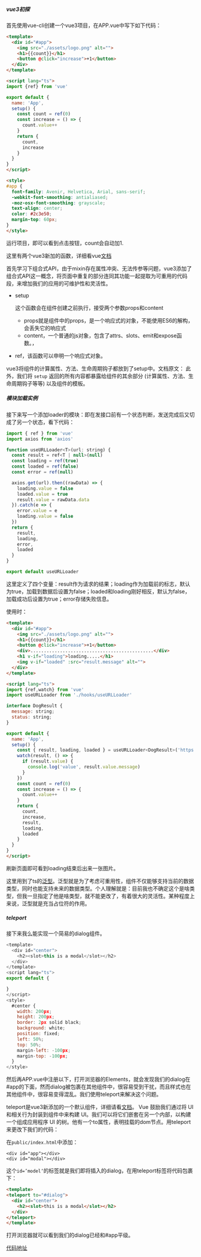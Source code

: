 ##### vue3初探

首先使用vue-cli创建一个vue3项目，在APP.vue中写下如下代码：

```html
<template>
  <div id="#app">
    <img src="./assets/logo.png" alt="">
    <h1>{{count}}</h1>
    <button @click="increase">+1</button>
  </div>
</template>

<script lang="ts">
import {ref} from 'vue'

export default {
  name: 'App',
  setup() {
    const count = ref(0)
    const increase = () => {
      count.value++
    }
    return {
      count,
      increase
    }
  }
}
</script>

<style>
#app {
  font-family: Avenir, Helvetica, Arial, sans-serif;
  -webkit-font-smoothing: antialiased;
  -moz-osx-font-smoothing: grayscale;
  text-align: center;
  color: #2c3e50;
  margin-top: 60px;
}
</style>

```

运行项目，即可以看到点击按钮，count会自动加1.

这里有两个vue3新加的函数，详细看vue[文档](https://v3.cn.vuejs.org/guide/composition-api-setup.html)

首先学习下组合式API，由于mixin存在属性冲突、无法传参等问题，vue3添加了组合式API这一概念，将页面中重复的部分连同其功能一起提取为可重用的代码段，来增加我们的应用的可维护性和灵活性。

- setup

  这个函数会在组件创建之前执行，接受两个参数props和content

  - props就是组件中的props，是一个响应式的对象，不能使用ES6的解构，会丢失它的响应式
  - content，一个普通的js对象，包含了attrs、slots、emit和expose函数。，

- ref，该函数可以申明一个响应式对象。

vue3将组件的计算属性、方法、生命周期钩子都放到了setup中。文档原文： 此外，我们将 `setup` 返回的所有内容都暴露给组件的其余部分 (计算属性、方法、生命周期钩子等等) 以及组件的模板。 

##### 模块加载实例

接下来写一个添加loader的模块：即在发接口前有一个状态判断，发送完成后又切成了另一个状态，看下代码：

```javascript
import { ref } from 'vue'
import axios from 'axios'

function useURLLoader<T>(url: string) {
  const result = ref<T | null>(null)
  const loading = ref(true)
  const loaded = ref(false)
  const error = ref(null)

  axios.get(url).then((rawData) => {
    loading.value = false
    loaded.value = true
    result.value = rawData.data
  }).catch(e => {
    error.value = e
    loading.value = false
  })
  return {
    result,
    loading,
    error,
    loaded
  }
}

export default useURLLoader
```

这里定义了四个变量：result作为请求的结果；loading作为加载前的标志，默认为true，加载到数据后设置为false；loaded和loading刚好相反，默认为false，加载成功后设置为true；error存储失败信息。

使用时：

```html
<template>
  <div id="#app">
    <img src="./assets/logo.png" alt="">
    <h1>{{count}}</h1>
    <button @click="increase">+1</button>
    <div>..............................................</div>
    <h1 v-if="loading">loading.....</h1>
    <img v-if="loaded" :src="result.message" alt="">
  </div>
</template>

<script lang="ts">
import {ref,watch} from 'vue'
import useURLLoader from './hooks/useURLLoader'

interface DogResult {
  message: string;
  status: string;
}

export default {
  name: 'App',
  setup() {
    const { result, loading, loaded } = useURLLoader<DogResult>('https://dog.ceo/api/breeds/image/random')
    watch(result, () => {
      if (result.value) {
        console.log('value', result.value.message)
      }
    })
    const count = ref(0)
    const increase = () => {
      count.value++
    }
    return {
      count,
      increase,
      result,
      loading,
      loaded
    }
  }
}
</script>
```

刷新页面即可看到loading结束后出来一张图片。

这里用到了ts的[泛型](https://juejin.cn/post/7067117967749677087#heading-42)。泛型就是为了考虑可重用性，组件不仅能够支持当前的数据类型，同时也能支持未来的数据类型。个人理解就是：目前我也不确定这个是啥类型，但我一旦指定了他是啥类型，就不能更改了，有着很大的灵活性。某种程度上来说，泛型就是充当占位符的作用。

##### teleport

接下来我么能实现一个简易的dialog组件。

```javascript
<template>
  <div id="center">
    <h2><slot>this is a modal</slot></h2>
  </div>
</template>
<script lang="ts">
export default {

}
</script>
<style>
  #center {
    width: 200px;
    height: 200px;
    border: 2px solid black;
    background: white;
    position: fixed;
    left: 50%;
    top: 50%;
    margin-left: -100px;
    margin-top: -100px;
  }
</style>

```

然后再APP.vue中注册以下，打开浏览器的Elements，就会发现我们的dialog在#app的下面，然而dialog被包裹在其他组件中，很容易受到干扰，而且样式也在其他组件中，很容易变得混乱。我们使用teleport来解决这个问题。

teleport是vue3新添加的一个默认组件，详细请看[文档](https://v3.cn.vuejs.org/guide/teleport.html#%E4%B8%8E-vue-components-%E4%B8%80%E8%B5%B7%E4%BD%BF%E7%94%A8)。 Vue 鼓励我们通过将 UI 和相关行为封装到组件中来构建 UI。我们可以将它们嵌套在另一个内部，以构建一个组成应用程序 UI 的树。他有一个to属性，表明挂载的dom节点。用teleport来更改下我们的代码：

在`public/index.html`中添加：

```
<div id="app"></div>
<div id="modal"></div>
```

这个`id=’model‘`的标签就是我们即将插入的dialog，在用teleport标签将代码包裹下：

```html
<template>
<teleport to="#dialog">
  <div id="center">
    <h2><slot>this is a modal</slot></h2>
  </div>
</teleport>
</template>
```

打开浏览器就可以看到我们的dialog已经和#app平级。

[代码地址](https://github.com/jinxudong996/blog/tree/main/ts%E5%AD%A6%E4%B9%A0%E7%AC%94%E8%AE%B0/code/project/vue3-basic)



























